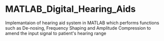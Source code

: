 # MATLAB_Digital_Hearing_Aids
Implemantaion of hearing aid system in MATLAB which performs functions such as De-nosing, Frequency Shaping and Amplitude Compression to amend the input signal to patient's hearing range 
